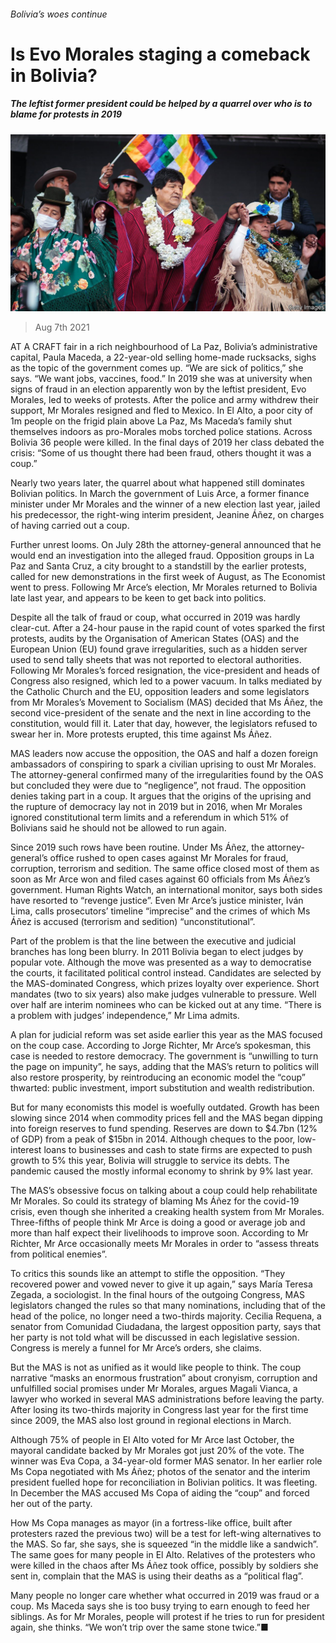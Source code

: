 ###### Bolivia’s woes continue

# Is Evo Morales staging a comeback in Bolivia? 

##### The leftist former president could be helped by a quarrel over who is to blame for protests in 2019 

![image](images/20210807_AMP001_0.jpg) 

> Aug 7th 2021 

AT A CRAFT fair in a rich neighbourhood of La Paz, Bolivia’s administrative capital, Paula Maceda, a 22-year-old selling home-made rucksacks, sighs as the topic of the government comes up. “We are sick of politics,” she says. “We want jobs, vaccines, food.” In 2019 she was at university when signs of fraud in an election apparently won by the leftist president, Evo Morales, led to weeks of protests. After the police and army withdrew their support, Mr Morales resigned and fled to Mexico. In El Alto, a poor city of 1m people on the frigid plain above La Paz, Ms Maceda’s family shut themselves indoors as pro-Morales mobs torched police stations. Across Bolivia 36 people were killed. In the final days of 2019 her class debated the crisis: “Some of us thought there had been fraud, others thought it was a coup.”

Nearly two years later, the quarrel about what happened still dominates Bolivian politics. In March the government of Luis Arce, a former finance minister under Mr Morales and the winner of a new election last year, jailed his predecessor, the right-wing interim president, Jeanine Áñez, on charges of having carried out a coup.


Further unrest looms. On July 28th the attorney-general announced that he would end an investigation into the alleged fraud. Opposition groups in La Paz and Santa Cruz, a city brought to a standstill by the earlier protests, called for new demonstrations in the first week of August, as The Economist went to press. Following Mr Arce’s election, Mr Morales returned to Bolivia late last year, and appears to be keen to get back into politics.

Despite all the talk of fraud or coup, what occurred in 2019 was hardly clear-cut. After a 24-hour pause in the rapid count of votes sparked the first protests, audits by the Organisation of American States (OAS) and the European Union (EU) found grave irregularities, such as a hidden server used to send tally sheets that was not reported to electoral authorities. Following Mr Morales’s forced resignation, the vice-president and heads of Congress also resigned, which led to a power vacuum. In talks mediated by the Catholic Church and the EU, opposition leaders and some legislators from Mr Morales’s Movement to Socialism (MAS) decided that Ms Áñez, the second vice-president of the senate and the next in line according to the constitution, would fill it. Later that day, however, the legislators refused to swear her in. More protests erupted, this time against Ms Áñez.

MAS leaders now accuse the opposition, the OAS and half a dozen foreign ambassadors of conspiring to spark a civilian uprising to oust Mr Morales. The attorney-general confirmed many of the irregularities found by the OAS but concluded they were due to “negligence”, not fraud. The opposition denies taking part in a coup. It argues that the origins of the uprising and the rupture of democracy lay not in 2019 but in 2016, when Mr Morales ignored constitutional term limits and a referendum in which 51% of Bolivians said he should not be allowed to run again.

Since 2019 such rows have been routine. Under Ms Áñez, the attorney-general’s office rushed to open cases against Mr Morales for fraud, corruption, terrorism and sedition. The same office closed most of them as soon as Mr Arce won and filed cases against 60 officials from Ms Áñez’s government. Human Rights Watch, an international monitor, says both sides have resorted to “revenge justice”. Even Mr Arce’s justice minister, Iván Lima, calls prosecutors’ timeline “imprecise” and the crimes of which Ms Áñez is accused (terrorism and sedition) “unconstitutional”.

Part of the problem is that the line between the executive and judicial branches has long been blurry. In 2011 Bolivia began to elect judges by popular vote. Although the move was presented as a way to democratise the courts, it facilitated political control instead. Candidates are selected by the MAS-dominated Congress, which prizes loyalty over experience. Short mandates (two to six years) also make judges vulnerable to pressure. Well over half are interim nominees who can be kicked out at any time. “There is a problem with judges’ independence,” Mr Lima admits.

A plan for judicial reform was set aside earlier this year as the MAS focused on the coup case. According to Jorge Richter, Mr Arce’s spokesman, this case is needed to restore democracy. The government is “unwilling to turn the page on impunity”, he says, adding that the MAS’s return to politics will also restore prosperity, by reintroducing an economic model the “coup” thwarted: public investment, import substitution and wealth redistribution.

But for many economists this model is woefully outdated. Growth has been slowing since 2014 when commodity prices fell and the MAS began dipping into foreign reserves to fund spending. Reserves are down to $4.7bn (12% of GDP) from a peak of $15bn in 2014. Although cheques to the poor, low-interest loans to businesses and cash to state firms are expected to push growth to 5% this year, Bolivia will struggle to service its debts. The pandemic caused the mostly informal economy to shrink by 9% last year.

The MAS’s obsessive focus on talking about a coup could help rehabilitate Mr Morales. So could its strategy of blaming Ms Áñez for the covid-19 crisis, even though she inherited a creaking health system from Mr Morales. Three-fifths of people think Mr Arce is doing a good or average job and more than half expect their livelihoods to improve soon. According to Mr Richter, Mr Arce occasionally meets Mr Morales in order to “assess threats from political enemies”.

To critics this sounds like an attempt to stifle the opposition. “They recovered power and vowed never to give it up again,” says María Teresa Zegada, a sociologist. In the final hours of the outgoing Congress, MAS legislators changed the rules so that many nominations, including that of the head of the police, no longer need a two-thirds majority. Cecilia Requena, a senator from Comunidad Ciudadana, the largest opposition party, says that her party is not told what will be discussed in each legislative session. Congress is merely a funnel for Mr Arce’s orders, she claims.

But the MAS is not as unified as it would like people to think. The coup narrative “masks an enormous frustration” about cronyism, corruption and unfulfilled social promises under Mr Morales, argues Magali Vianca, a lawyer who worked in several MAS administrations before leaving the party. After losing its two-thirds majority in Congress last year for the first time since 2009, the MAS also lost ground in regional elections in March.

Although 75% of people in El Alto voted for Mr Arce last October, the mayoral candidate backed by Mr Morales got just 20% of the vote. The winner was Eva Copa, a 34-year-old former MAS senator. In her earlier role Ms Copa negotiated with Ms Áñez; photos of the senator and the interim president fuelled hope for reconciliation in Bolivian politics. It was fleeting. In December the MAS accused Ms Copa of aiding the “coup” and forced her out of the party.

How Ms Copa manages as mayor (in a fortress-like office, built after protesters razed the previous two) will be a test for left-wing alternatives to the MAS. So far, she says, she is squeezed “in the middle like a sandwich”. The same goes for many people in El Alto. Relatives of the protesters who were killed in the chaos after Ms Áñez took office, possibly by soldiers she sent in, complain that the MAS is using their deaths as a “political flag”.

Many people no longer care whether what occurred in 2019 was fraud or a coup. Ms Maceda says she is too busy trying to earn enough to feed her siblings. As for Mr Morales, people will protest if he tries to run for president again, she thinks. “We won’t trip over the same stone twice.”■

